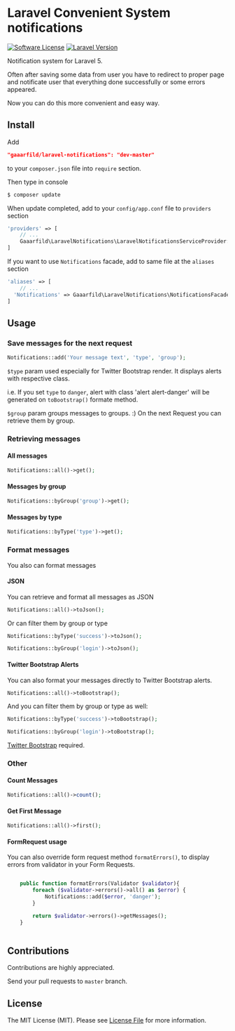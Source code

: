 # Laravel Convenient System notifications

[![Software License](https://img.shields.io/badge/license-MIT-brightgreen.svg?style=flat-square)](LICENSE.md)
[![Laravel Version](https://img.shields.io/badge/laravel-5-orange.svg?style=flat-square)](http://laravel.com)

Notification system for Laravel 5.

Often after saving some data from user you have to redirect to proper page and notificate user that everything done successfully or some errors appeared.

Now you can do this more convenient and easy way.

## Install

Add

``` JSON
"gaaarfild/laravel-notifications": "dev-master"
```

to your `composer.json` file into `require` section.

Then type in console

``` BASH
$ composer update
```

When update completed, add to your `config/app.conf` file to `providers` section

``` PHP
'providers' => [
    // ...
    Gaaarfild\LaravelNotifications\LaravelNotificationsServiceProvider::class,
]
```

If you want to use `Notifications` facade, add to same file at the `aliases` section

``` PHP
'aliases' => [
    // ...
  'Notifications' => Gaaarfild\LaravelNotifications\NotificationsFacade::class,
]
```

## Usage

### Save messages for the next request

``` php
Notifications::add('Your message text', 'type', 'group');
```

`$type` param used especially for Twitter Bootstrap render. It displays alerts with respective class.

i.e. If you set `type` to `danger`, alert with class 'alert alert-danger' will be generated on `toBootstrap()` formate method.

`$group` param groups messages to groups. :) On the next Request you can retrieve them by group.


### Retrieving messages

#### All messages

``` PHP
Notifications::all()->get();
```

#### Messages by group

``` PHP
Notifications::byGroup('group')->get();
```

#### Messages by type

``` PHP
Notifications::byType('type')->get();
```

### Format messages

You also can format messages

#### JSON

You can retrieve and format all messages as JSON

``` PHP
Notifications::all()->toJson();
```

Or can filter them by group or type

``` PHP
Notifications::byType('success')->toJson();

Notifications::byGroup('login')->toJson();
```


#### Twitter Bootstrap Alerts

You can also format your messages directly to Twitter Bootstrap alerts.

``` PHP
Notifications::all()->toBootstrap();
```

And you can filter them by group or type as well:


``` PHP
Notifications::byType('success')->toBootstrap();

Notifications::byGroup('login')->toBootstrap();
```

[Twitter Bootstrap](http://getbootstrap.com) required.

### Other

#### Count Messages

``` PHP
Notifications::all()->count();
```

#### Get First Message

``` PHP
Notifications::all()->first();
```

#### FormRequest usage

You can also override form request method `formatErrors()`, to display errors from validator in your Form Requests.

``` PHP

    public function formatErrors(Validator $validator){
        foreach ($validator->errors()->all() as $error) {
            Notifications::add($error, 'danger');
        }

        return $validator->errors()->getMessages();
    }
    
```

## Contributions

Contributions are highly appreciated.

Send your pull requests to `master` branch.


## License

The MIT License (MIT). Please see [License File](https://github.com/gaaarfild/laravel-notifications/blob/master/LICENSE) for more information.

